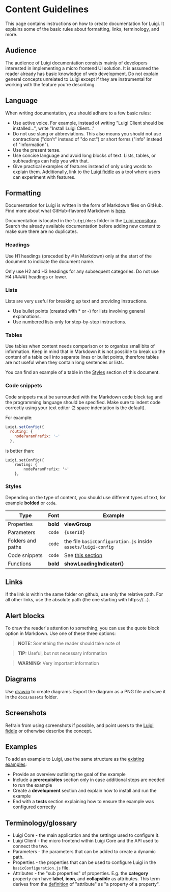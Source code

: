 # Content Guidelines

This page contains instructions on how to create documentation for Luigi. It explains some of the basic rules about formatting, links, terminology, and more.  

## Audience

The audience of Luigi documentation consists mainly of developers interested in implementing a micro frontend UI solution. It is assumed the reader already has basic knowledge of web development. Do not explain general concepts unrelated to Luigi except if they are instrumental for working with the feature you're describing.

## Language

When writing documentation, you should adhere to a few basic rules:
- Use active voice. For example, instead of writing "Luigi Client should be installed...", write "Install Luigi Client..."
- Do not use slang or abbreviations. This also means you should not use contractions ("don't" instead of "do not") or short forms ("info" instead of "information").
- Use the present tense. 
- Use concise language and avoid long blocks of text. Lists, tables, or subheadings can help you with that.
- Give practical examples of features instead of only using words to explain them. Additionally, link to the [Luigi fiddle](https://fiddle.luigi-project.io/) as a tool where users can experiment with features. 

## Formatting

Documentation for Luigi is written in the form of Markdown files on GitHub. Find more about what GitHub-flavored Markdown is [here](https://github.github.com/gfm). 

Documentation is located in the `luigi/docs` folder in the [Luigi repository](https://github.com/SAP/luigi). Search the already available documentation before adding new content to make sure there are no duplicates. 

### Headings

Use H1 headings (preceded by # in Markdown) only at the start of the document to indicate the document name.

Only use H2 and H3 headings for any subsequent categories. Do not use H4 (####) headings or lower.

### Lists

Lists are very useful for breaking up text and providing instructions. 

- Use bullet points (created with * or -) for lists involving general explanations.
- Use numbered lists only for step-by-step instructions. 
 
### Tables 

Use tables when content needs comparison or to organize small bits of information. Keep in mind that in Markdown it is not possible to break up the content of a table cell into separate lines or bullet points, therefore tables are not useful when they contain long sentences or lists. 

You can find an example of a table in the [Styles](#styles) section of this document. 

### Code snippets 

Code snippets must be surrounded with the Markdown code block tag and the programming language should be specified. Make sure to indent code correctly using your text editor (2 space indentation is the default). 

For example:

```javascript
Luigi.setConfig({
  routing: {
    nodeParamPrefix: '~'
  },
```

is better than:

```
Luigi.setConfig({
    routing: {
        nodeParamPrefix: '~'
    },
```

### Styles

Depending on the type of content, you should use different types of text, for example **bolded** or `code`. 

|     Type           |      Font          |    Example    |
|--------------------|:------------------:|---------------|
| Properties         |      **bold**     | **viewGroup** |
| Parameters         |      `code`        | `{userId}`    |
| Folders and paths  |      `code`        | the file `basicConfiguration.js` inside `assets/luigi-config`|
| Code snippets      |      `code`        | See [this section](#code-snippets) |
| Functions          |      **bold**     | **showLoadingIndicator()** |

## Links

If the link is within the same folder on github, use only the relative path. For all other links, use the absolute path (the one starting with https://...).

## Alert blocks

To draw the reader's attention to something, you can use the quote block option in Markdown. Use one of these three options:

>**NOTE:** Something the reader should take note of

>**TIP:** Useful, but not necessary information 

>**WARNING:** Very important information 

## Diagrams 

Use [draw.io](https://draw.io) to create diagrams. Export the diagram as a PNG file and save it in the `docs/assets` folder.

## Screenshots

Refrain from using screenshots if possible, and point users to the [Luigi fiddle](https://fiddle.luigi-project.io/) or otherwise describe the concept. 

## Examples

To add an example to Luigi, use the same structure as the [existing examples](https://github.com/SAP/luigi/tree/master/core/examples):

- Provide an overview outlining the goal of the example
- Include a **prerequisites** section only in case additional steps are needed to run the example 
- Create a **development** section and explain how to install and run the example
- End with a **tests** section explaining how to ensure the example was configured correctly 

## Terminology/glossary 

* Luigi Core - the main application and the settings used to configure it. 
* Luigi Client - the micro frontend within Luigi Core and the API used to connect the two. 
* Parameters - the parameters that can be added to create a dynamic path.
* Properties - the properties that can be used to configure Luigi in the `basicConfiguration.js` file. 
* Attributes - the "sub properties" of properties. E.g. the **category** property can have **label**, **icon**, and **collapsible** as attributes. This term derives from the [definition](https://en.wikipedia.org/wiki/Attribute_%28computing%29) of "attribute" as "a property of a property". 
